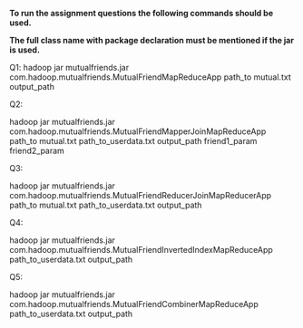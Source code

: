 **To run the assignment questions the following commands should be used.** 

**The full class name with package declaration must be mentioned if the jar is used.**


Q1: 
hadoop jar mutualfriends.jar com.hadoop.mutualfriends.MutualFriendMapReduceApp path_to mutual.txt output_path


Q2:

hadoop jar mutualfriends.jar com.hadoop.mutualfriends.MutualFriendMapperJoinMapReduceApp path_to mutual.txt path_to_userdata.txt output_path friend1_param friend2_param

Q3:

hadoop jar mutualfriends.jar com.hadoop.mutualfriends.MutualFriendReducerJoinMapReducerApp path_to mutual.txt path_to_userdata.txt output_path

Q4:

hadoop jar mutualfriends.jar com.hadoop.mutualfriends.MutualFriendInvertedIndexMapReduceApp path_to_userdata.txt output_path

Q5:

hadoop jar mutualfriends.jar com.hadoop.mutualfriends.MutualFriendCombinerMapReduceApp path_to_userdata.txt output_path








